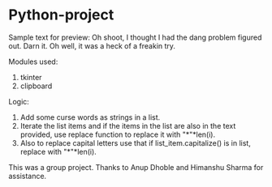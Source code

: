 # Python-project

Sample text for preview:
Oh shoot, I thought I had the dang problem figured out. Darn it. Oh well, it was a heck of a freakin try.

Modules used:
1. tkinter
2. clipboard

Logic:
1. Add some curse words as strings in a list.
2. Iterate the list items and if the items in the list are also in the text provided, use replace function to replace it with "*"*len(i).
3. Also to replace capital letters use that if list_item.capitalize() is in list, replace with "*"*len(i).

This was a group project.
Thanks to Anup Dhoble and Himanshu Sharma for assistance.
